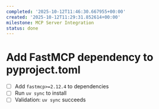 ```yaml
---
completed: '2025-10-12T11:46:30.667955+00:00'
created: '2025-10-12T11:29:31.852614+00:00'
milestone: MCP Server Integration
status: done
---
```


# Add FastMCP dependency to pyproject.toml

- [ ] Add `fastmcp>=2.12.4` to dependencies
- [ ] Run `uv sync` to install
- [ ] Validation: `uv sync` succeeds
